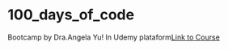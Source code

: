 # 100_days_of_code
Bootcamp by Dra.Angela Yu! In Udemy plataform[Link to Course](https://www.udemy.com/course/100-days-of-code)
